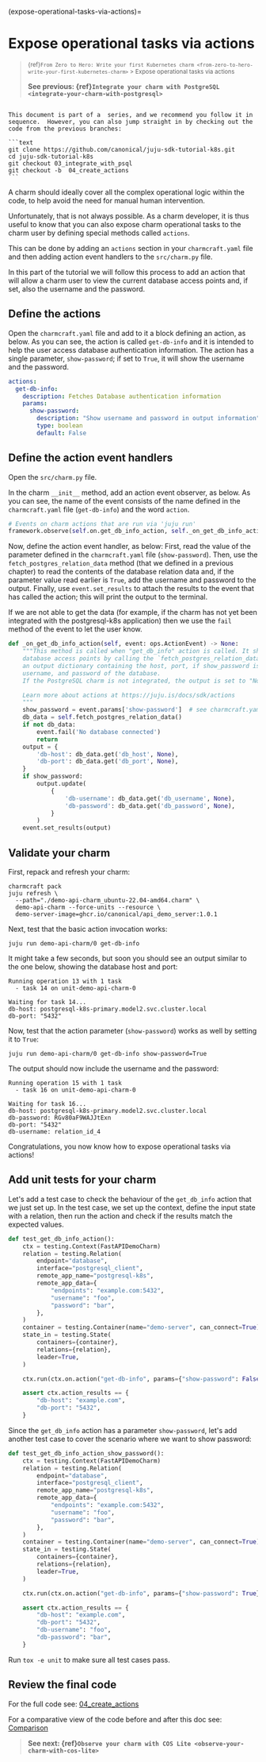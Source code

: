 (expose-operational-tasks-via-actions)=
# Expose operational tasks via actions

> <small> {ref}`From Zero to Hero: Write your first Kubernetes charm <from-zero-to-hero-write-your-first-kubernetes-charm>` > Expose operational tasks via actions </small>
>
> **See previous: {ref}`Integrate your charm with PostgreSQL <integrate-your-charm-with-postgresql>`**

````{important}

This document is part of a  series, and we recommend you follow it in sequence.  However, you can also jump straight in by checking out the code from the previous branches:

```text
git clone https://github.com/canonical/juju-sdk-tutorial-k8s.git
cd juju-sdk-tutorial-k8s
git checkout 03_integrate_with_psql
git checkout -b  04_create_actions 
```

````

A charm should ideally cover all the complex operational logic within the code, to help avoid the need for manual human intervention. 

Unfortunately, that is not always possible. As a charm developer, it is thus useful to know that you can also expose charm operational tasks to the charm user by defining special methods called `actions`.

This can be done by adding an `actions` section in your `charmcraft.yaml` file and then adding action event handlers to the `src/charm.py` file.

In this part of the tutorial we will follow this process to add an action that will allow a charm user to view the current database access points and, if set, also the username and the password.

## Define the actions

Open the `charmcraft.yaml` file and add to it a block defining an action, as below. As you can see, the  action is called `get-db-info` and it is intended to help the user access database authentication information. The action has a single parameter, `show-password`; if set to `True`, it will show the username and the password.

```yaml
actions:
  get-db-info:
    description: Fetches Database authentication information
    params:
      show-password:
        description: "Show username and password in output information"
        type: boolean
        default: False
```

## Define the action event handlers

Open the `src/charm.py` file.

In the  charm  `__init__` method, add an action event observer, as below. As you can see, the name of the event consists of the name defined in the `charmcraft.yaml` file (`get-db-info`) and the word `action`.

```python
# Events on charm actions that are run via 'juju run'
framework.observe(self.on.get_db_info_action, self._on_get_db_info_action)
```

Now, define the action event handler, as below:  First, read the value of the parameter defined in the `charmcraft.yaml` file (`show-password`). Then, use the `fetch_postgres_relation_data` method (that we defined in a previous chapter) to read the contents of the database relation data and, if the parameter value read earlier is `True`, add the username and password to the output. Finally, use `event.set_results` to attach the results to the event that has called the action; this will print the output to the terminal.

If we are not able to get the data (for example, if the charm has not yet been integrated with the postgresql-k8s application) then we use the `fail` method of the event to let the user know.

```python
def _on_get_db_info_action(self, event: ops.ActionEvent) -> None:
    """This method is called when "get_db_info" action is called. It shows information about
    database access points by calling the `fetch_postgres_relation_data` method and creates
    an output dictionary containing the host, port, if show_password is True, then include
    username, and password of the database.
    If the PostgreSQL charm is not integrated, the output is set to "No database connected".

    Learn more about actions at https://juju.is/docs/sdk/actions
    """
    show_password = event.params['show-password']  # see charmcraft.yaml
    db_data = self.fetch_postgres_relation_data()
    if not db_data:
        event.fail('No database connected')
        return
    output = {
        'db-host': db_data.get('db_host', None),
        'db-port': db_data.get('db_port', None),
    }
    if show_password:
        output.update(
            {
                'db-username': db_data.get('db_username', None),
                'db-password': db_data.get('db_password', None),
            }
        )
    event.set_results(output)
```

## Validate your charm

First, repack and refresh your charm:

```text
charmcraft pack
juju refresh \
  --path="./demo-api-charm_ubuntu-22.04-amd64.charm" \
  demo-api-charm --force-units --resource \
  demo-server-image=ghcr.io/canonical/api_demo_server:1.0.1
```

Next, test that the basic action invocation works:
 
```text
juju run demo-api-charm/0 get-db-info
```

It might take a few seconds, but soon you should see an output similar to the one below, showing the database host and port:

```text
Running operation 13 with 1 task
  - task 14 on unit-demo-api-charm-0

Waiting for task 14...
db-host: postgresql-k8s-primary.model2.svc.cluster.local
db-port: "5432"
```

Now, test that the action parameter (`show-password`) works as well by setting it to `True`:

```text
juju run demo-api-charm/0 get-db-info show-password=True
```

The output should now include the username and the password:
```
Running operation 15 with 1 task
  - task 16 on unit-demo-api-charm-0

Waiting for task 16...
db-host: postgresql-k8s-primary.model2.svc.cluster.local
db-password: RGv80aF9WAJJtExn
db-port: "5432"
db-username: relation_id_4
```

Congratulations, you now know how to expose operational tasks via actions!

## Add unit tests for your charm

Let's add a test case to check the behaviour of the `get_db_info` action that we just set up. In the test case, we set up the context, define the input state with a relation, then run the action and check if the results match the expected values.

```python
def test_get_db_info_action():
    ctx = testing.Context(FastAPIDemoCharm)
    relation = testing.Relation(
        endpoint="database",
        interface="postgresql_client",
        remote_app_name="postgresql-k8s",
        remote_app_data={
            "endpoints": "example.com:5432",
            "username": "foo",
            "password": "bar",
        },
    )
    container = testing.Container(name="demo-server", can_connect=True)
    state_in = testing.State(
        containers={container},
        relations={relation},
        leader=True,
    )

    ctx.run(ctx.on.action("get-db-info", params={"show-password": False}), state_in)

    assert ctx.action_results == {
        "db-host": "example.com",
        "db-port": "5432",
    }
```

Since the `get_db_info` action has a parameter `show-password`, let's add another test case to cover the scenario where we want to show password:

```python
def test_get_db_info_action_show_password():
    ctx = testing.Context(FastAPIDemoCharm)
    relation = testing.Relation(
        endpoint="database",
        interface="postgresql_client",
        remote_app_name="postgresql-k8s",
        remote_app_data={
            "endpoints": "example.com:5432",
            "username": "foo",
            "password": "bar",
        },
    )
    container = testing.Container(name="demo-server", can_connect=True)
    state_in = testing.State(
        containers={container},
        relations={relation},
        leader=True,
    )

    ctx.run(ctx.on.action("get-db-info", params={"show-password": True}), state_in)

    assert ctx.action_results == {
        "db-host": "example.com",
        "db-port": "5432",
        "db-username": "foo",
        "db-password": "bar",
    }
```

Run `tox -e unit` to make sure all test cases pass.

## Review the final code

For the full code see: [04_create_actions](https://github.com/canonical/juju-sdk-tutorial-k8s/tree/04_create_actions)

For a comparative view of the code before and after this doc see: [Comparison](https://github.com/canonical/juju-sdk-tutorial-k8s/compare/03_integrate_with_psql...04_create_actions)

> **See next: {ref}`Observe your charm with COS Lite <observe-your-charm-with-cos-lite>`**

